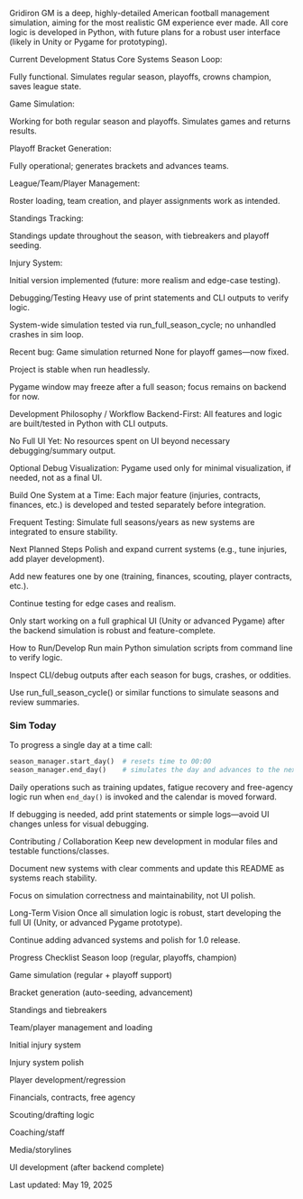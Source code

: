 Gridiron GM is a deep, highly-detailed American football management simulation, aiming for the most realistic GM experience ever made. All core logic is developed in Python, with future plans for a robust user interface (likely in Unity or Pygame for prototyping).

Current Development Status
Core Systems
Season Loop:

Fully functional. Simulates regular season, playoffs, crowns champion, saves league state.

Game Simulation:

Working for both regular season and playoffs. Simulates games and returns results.

Playoff Bracket Generation:

Fully operational; generates brackets and advances teams.

League/Team/Player Management:

Roster loading, team creation, and player assignments work as intended.

Standings Tracking:

Standings update throughout the season, with tiebreakers and playoff seeding.

Injury System:

Initial version implemented (future: more realism and edge-case testing).

Debugging/Testing
Heavy use of print statements and CLI outputs to verify logic.

System-wide simulation tested via run_full_season_cycle; no unhandled crashes in sim loop.

Recent bug: Game simulation returned None for playoff games—now fixed.

Project is stable when run headlessly.

Pygame window may freeze after a full season; focus remains on backend for now.

Development Philosophy / Workflow
Backend-First:
All features and logic are built/tested in Python with CLI outputs.

No Full UI Yet:
No resources spent on UI beyond necessary debugging/summary output.

Optional Debug Visualization:
Pygame used only for minimal visualization, if needed, not as a final UI.

Build One System at a Time:
Each major feature (injuries, contracts, finances, etc.) is developed and tested separately before integration.

Frequent Testing:
Simulate full seasons/years as new systems are integrated to ensure stability.

Next Planned Steps
Polish and expand current systems (e.g., tune injuries, add player development).

Add new features one by one (training, finances, scouting, player contracts, etc.).

Continue testing for edge cases and realism.

Only start working on a full graphical UI (Unity or advanced Pygame) after the backend simulation is robust and feature-complete.

How to Run/Develop
Run main Python simulation scripts from command line to verify logic.

Inspect CLI/debug outputs after each season for bugs, crashes, or oddities.

Use run_full_season_cycle() or similar functions to simulate seasons and review summaries.

### Sim Today
To progress a single day at a time call:

```python
season_manager.start_day()  # resets time to 00:00
season_manager.end_day()    # simulates the day and advances to the next morning
```

Daily operations such as training updates, fatigue recovery and free-agency logic run when `end_day()` is invoked and the calendar is moved forward.

If debugging is needed, add print statements or simple logs—avoid UI changes unless for visual debugging.

Contributing / Collaboration
Keep new development in modular files and testable functions/classes.

Document new systems with clear comments and update this README as systems reach stability.

Focus on simulation correctness and maintainability, not UI polish.

Long-Term Vision
Once all simulation logic is robust, start developing the full UI (Unity, or advanced Pygame prototype).

Continue adding advanced systems and polish for 1.0 release.

Progress Checklist
 Season loop (regular, playoffs, champion)

 Game simulation (regular + playoff support)

 Bracket generation (auto-seeding, advancement)

 Standings and tiebreakers

 Team/player management and loading

 Initial injury system

 Injury system polish

 Player development/regression

 Financials, contracts, free agency

 Scouting/drafting logic

 Coaching/staff

 Media/storylines

 UI development (after backend complete)

Last updated: May 19, 2025